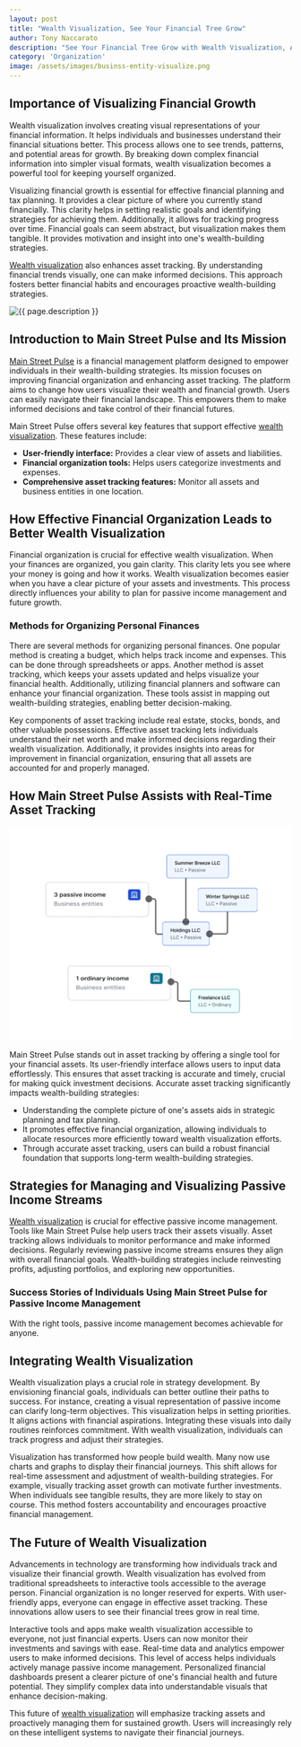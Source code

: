 ```yaml
---
layout: post
title: "Wealth Visualization, See Your Financial Tree Grow"
author: Tony Naccarato
description: "See Your Financial Tree Grow with Wealth Visualization, Asset tracking, and Main Street Pulse's Wealth Funnel"
category: 'Organization'
image: /assets/images/businss-entity-visualize.png
---
```

<h2>Importance of Visualizing Financial Growth</h2>
<p>Wealth visualization involves creating visual representations of your financial information. It helps individuals and businesses understand their financial situations better. This process allows one to see trends, patterns, and potential areas for growth. By breaking down complex financial information into simpler visual formats, wealth visualization becomes a powerful tool for keeping yourself organized.</p>

<p>Visualizing financial growth is essential for effective financial planning and tax planning. It provides a clear picture of where you currently stand financially. This clarity helps in setting realistic goals and identifying strategies for achieving them. Additionally, it allows for tracking progress over time. Financial goals can seem abstract, but visualization makes them tangible. It provides motivation and insight into one's wealth-building strategies.</p>

<p><a href="https://mainstreetpulse.com/visualize/">Wealth visualization</a> also enhances asset tracking. By understanding financial trends visually, one can make informed decisions. This approach fosters better financial habits and encourages proactive wealth-building strategies.</p>

<p><img src="{{ page.image }}" alt="{{ page.description }}" class="img-fluid"></p>

<h2>Introduction to Main Street Pulse and Its Mission</h2>

<p><a href="https://mainstreetpulse.com/">Main Street Pulse</a> is a financial management platform designed to empower individuals in their wealth-building strategies. Its mission focuses on improving financial organization and enhancing asset tracking. The platform aims to change how users visualize their wealth and financial growth. Users can easily navigate their financial landscape. This empowers them to make informed decisions and take control of their financial futures.</p>

<p>Main Street Pulse offers several key features that support effective <a href="https://mainstreetpulse.com/visualize/">wealth visualization</a>. These features include:</p>
<ul>
    <li><strong>User-friendly interface:</strong> Provides a clear view of assets and liabilities.</li>
    <li><strong>Financial organization tools:</strong> Helps users categorize investments and expenses.</li>
    <li><strong>Comprehensive asset tracking features:</strong> Monitor all assets and business entities in one location.</li>
</ul>

<h2>How Effective Financial Organization Leads to Better Wealth Visualization</h2>

<p>Financial organization is crucial for effective wealth visualization. When your finances are organized, you gain clarity. This clarity lets you see where your money is going and how it works. Wealth visualization becomes easier when you have a clear picture of your assets and investments. This process directly influences your ability to plan for passive income management and future growth.</p>

<h3>Methods for Organizing Personal Finances</h3>
<p>There are several methods for organizing personal finances. One popular method is creating a budget, which helps track income and expenses. This can be done through spreadsheets or apps. Another method is asset tracking, which keeps your assets updated and helps visualize your financial health. Additionally, utilizing financial planners and software can enhance your financial organization. These tools assist in mapping out wealth-building strategies, enabling better decision-making.</p>

<p>Key components of asset tracking include real estate, stocks, bonds, and other valuable possessions. Effective asset tracking lets individuals understand their net worth and make informed decisions regarding their wealth visualization. Additionally, it provides insights into areas for improvement in financial organization, ensuring that all assets are accounted for and properly managed.</p>

<h2>How Main Street Pulse Assists with Real-Time Asset Tracking</h2>

<p><a href="https://mainstreetpulse.com/visualize/"><img src="/assets/images/businss-entity-visualize.png" alt="{{ page.description }}" class="img-fluid"></a></p>

<p>Main Street Pulse stands out in asset tracking by offering a single tool for your financial assets. Its user-friendly interface allows users to input data effortlessly. This ensures that asset tracking is accurate and timely, crucial for making quick investment decisions. Accurate asset tracking significantly impacts wealth-building strategies:</p>
<ul>
    <li>Understanding the complete picture of one's assets aids in strategic planning and tax planning.</li>
    <li>It promotes effective financial organization, allowing individuals to allocate resources more efficiently toward wealth visualization efforts.</li>
    <li>Through accurate asset tracking, users can build a robust financial foundation that supports long-term wealth-building strategies.</li>
</ul>

<h2>Strategies for Managing and Visualizing Passive Income Streams</h2>

<p><a href="/visualize/">Wealth visualization</a> is crucial for effective passive income management. Tools like Main Street Pulse help users track their assets visually. Asset tracking allows individuals to monitor performance and make informed decisions. Regularly reviewing passive income streams ensures they align with overall financial goals. Wealth-building strategies include reinvesting profits, adjusting portfolios, and exploring new opportunities.</p>

<h3>Success Stories of Individuals Using Main Street Pulse for Passive Income Management</h3>
<p>With the right tools, passive income management becomes achievable for anyone.</p>

<h2>Integrating Wealth Visualization</h2>

<p>Wealth visualization plays a crucial role in strategy development. By envisioning financial goals, individuals can better outline their paths to success. For instance, creating a visual representation of passive income can clarify long-term objectives. This visualization helps in setting priorities. It aligns actions with financial aspirations. Integrating these visuals into daily routines reinforces commitment. With wealth visualization, individuals can track progress and adjust their strategies.</p>

<p>Visualization has transformed how people build wealth. Many now use charts and graphs to display their financial journeys. This shift allows for real-time assessment and adjustment of wealth-building strategies. For example, visually tracking asset growth can motivate further investments. When individuals see tangible results, they are more likely to stay on course. This method fosters accountability and encourages proactive financial management.</p>

<h2>The Future of Wealth Visualization</h2>

<p>Advancements in technology are transforming how individuals track and visualize their financial growth. Wealth visualization has evolved from traditional spreadsheets to interactive tools accessible to the average person. Financial organization is no longer reserved for experts. With user-friendly apps, everyone can engage in effective asset tracking. These innovations allow users to see their financial trees grow in real time.</p>

<p>Interactive tools and apps make wealth visualization accessible to everyone, not just financial experts. Users can now monitor their investments and savings with ease. Real-time data and analytics empower users to make informed decisions. This level of access helps individuals actively manage passive income management. Personalized financial dashboards present a clearer picture of one's financial health and future potential. They simplify complex data into understandable visuals that enhance decision-making.</p>

<p>This future of <a href="https://mainstreetpulse.com/visualize/">wealth visualization</a> will emphasize tracking assets and proactively managing them for sustained growth. Users will increasingly rely on these intelligent systems to navigate their financial journeys.</p>
